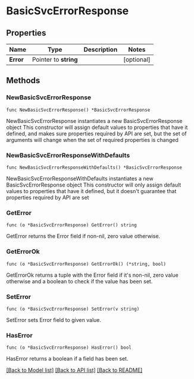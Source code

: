 # BasicSvcErrorResponse

## Properties

Name | Type | Description | Notes
------------ | ------------- | ------------- | -------------
**Error** | Pointer to **string** |  | [optional] 

## Methods

### NewBasicSvcErrorResponse

`func NewBasicSvcErrorResponse() *BasicSvcErrorResponse`

NewBasicSvcErrorResponse instantiates a new BasicSvcErrorResponse object
This constructor will assign default values to properties that have it defined,
and makes sure properties required by API are set, but the set of arguments
will change when the set of required properties is changed

### NewBasicSvcErrorResponseWithDefaults

`func NewBasicSvcErrorResponseWithDefaults() *BasicSvcErrorResponse`

NewBasicSvcErrorResponseWithDefaults instantiates a new BasicSvcErrorResponse object
This constructor will only assign default values to properties that have it defined,
but it doesn't guarantee that properties required by API are set

### GetError

`func (o *BasicSvcErrorResponse) GetError() string`

GetError returns the Error field if non-nil, zero value otherwise.

### GetErrorOk

`func (o *BasicSvcErrorResponse) GetErrorOk() (*string, bool)`

GetErrorOk returns a tuple with the Error field if it's non-nil, zero value otherwise
and a boolean to check if the value has been set.

### SetError

`func (o *BasicSvcErrorResponse) SetError(v string)`

SetError sets Error field to given value.

### HasError

`func (o *BasicSvcErrorResponse) HasError() bool`

HasError returns a boolean if a field has been set.


[[Back to Model list]](../README.md#documentation-for-models) [[Back to API list]](../README.md#documentation-for-api-endpoints) [[Back to README]](../README.md)


